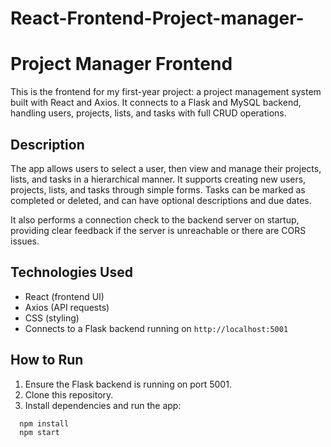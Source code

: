 # React-Frontend-Project-manager-
# Project Manager Frontend

This is the frontend for my first-year project: a project management system built with React and Axios. It connects to a Flask and MySQL backend, handling users, projects, lists, and tasks with full CRUD operations.

## Description

The app allows users to select a user, then view and manage their projects, lists, and tasks in a hierarchical manner. It supports creating new users, projects, lists, and tasks through simple forms. Tasks can be marked as completed or deleted, and can have optional descriptions and due dates.

It also performs a connection check to the backend server on startup, providing clear feedback if the server is unreachable or there are CORS issues.

## Technologies Used

- React (frontend UI)
- Axios (API requests)
- CSS (styling)
- Connects to a Flask backend running on `http://localhost:5001`

## How to Run

1. Ensure the Flask backend is running on port 5001.
2. Clone this repository.
3. Install dependencies and run the app:
 ```bash
   npm install
   npm start

